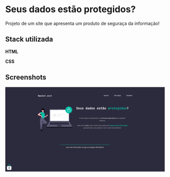 
# Seus dados estão protegidos?


Projeto de um site que apresenta um produto de seguraça da informação!


## Stack utilizada

**HTML** 

**CSS** 


## Screenshots

![preview](./assets/Screenshot_5.png)

